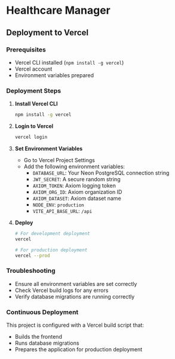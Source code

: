 # Healthcare Manager

## Deployment to Vercel

### Prerequisites
- Vercel CLI installed (`npm install -g vercel`)
- Vercel account
- Environment variables prepared

### Deployment Steps

1. **Install Vercel CLI**
   ```bash
   npm install -g vercel
   ```

2. **Login to Vercel**
   ```bash
   vercel login
   ```

3. **Set Environment Variables**
   - Go to Vercel Project Settings
   - Add the following environment variables:
     - `DATABASE_URL`: Your Neon PostgreSQL connection string
     - `JWT_SECRET`: A secure random string
     - `AXIOM_TOKEN`: Axiom logging token
     - `AXIOM_ORG_ID`: Axiom organization ID
     - `AXIOM_DATASET`: Axiom dataset name
     - `NODE_ENV`: `production`
     - `VITE_API_BASE_URL`: `/api`

4. **Deploy**
   ```bash
   # For development deployment
   vercel

   # For production deployment
   vercel --prod
   ```

### Troubleshooting
- Ensure all environment variables are set correctly
- Check Vercel build logs for any errors
- Verify database migrations are running correctly

### Continuous Deployment
This project is configured with a Vercel build script that:
- Builds the frontend
- Runs database migrations
- Prepares the application for production deployment
